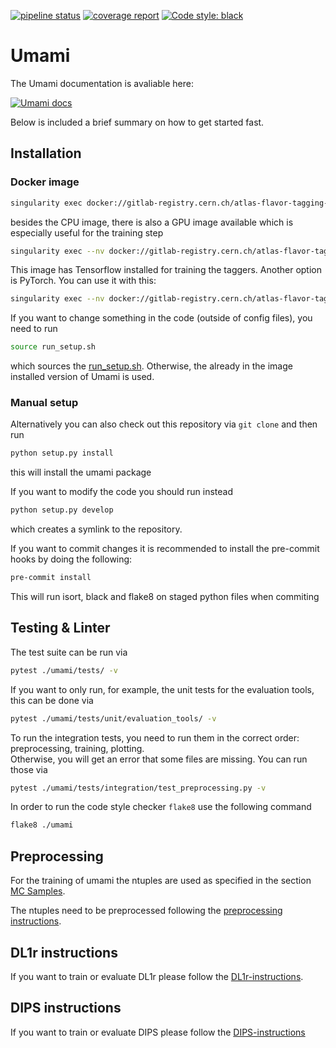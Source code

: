 [![pipeline status](https://gitlab.cern.ch/atlas-flavor-tagging-tools/algorithms/umami/badges/master/pipeline.svg)](https://gitlab.cern.ch/atlas-flavor-tagging-tools/algorithms/umami/-/commits/master) [![coverage report](https://gitlab.cern.ch/atlas-flavor-tagging-tools/algorithms/umami/badges/master/coverage.svg)](https://umami-docs.web.cern.ch/umami-docs/coverage_reports/master/) [![Code style: black](https://img.shields.io/badge/code%20style-black-000000.svg)](https://github.com/psf/black)

# Umami

The Umami documentation is avaliable here:

[![Umami docs](https://img.shields.io/badge/info-documentation-informational)](https://umami-docs.web.cern.ch/umami-docs/)

Below is included a brief summary on how to get started fast.

## Installation

### Docker image

```bash
singularity exec docker://gitlab-registry.cern.ch/atlas-flavor-tagging-tools/algorithms/umami:latest bash
```

besides the CPU image, there is also a GPU image available which is especially useful for the training step

```bash
singularity exec --nv docker://gitlab-registry.cern.ch/atlas-flavor-tagging-tools/algorithms/umami:latest-gpu bash
```

This image has Tensorflow installed for training the taggers. Another option is PyTorch. You can use it with this:

```bash
singularity exec --nv docker://gitlab-registry.cern.ch/atlas-flavor-tagging-tools/algorithms/umamibase:latest-pytorch-gpu bash
```

If you want to change something in the code (outside of config files), you need to run

```bash
source run_setup.sh
```

which sources the [run_setup.sh](https://gitlab.cern.ch/atlas-flavor-tagging-tools/algorithms/umami/-/blob/master/run_setup.sh). Otherwise, the already in the image installed version of Umami is used.

### Manual setup

Alternatively you can also check out this repository via `git clone` and then run

```bash
python setup.py install
```

this will install the umami package

If you want to modify the code you should run instead

```bash
python setup.py develop
```

which creates a symlink to the repository.

If you want to commit changes it is recommended to install the pre-commit hooks by doing the following:

```bash
pre-commit install
```

This will run isort, black and flake8 on staged python files when commiting

## Testing & Linter

The test suite can be run via

```bash
pytest ./umami/tests/ -v
```

If you want to only run, for example, the unit tests for the evaluation tools, this can be done via

```bash
pytest ./umami/tests/unit/evaluation_tools/ -v
```

To run the integration tests, you need to run them in the correct order: preprocessing, training, plotting.   
Otherwise, you will get an error that some files are missing. You can run those via

```bash
pytest ./umami/tests/integration/test_preprocessing.py -v
```

In order to run the code style checker `flake8` use the following command

```bash
flake8 ./umami
```

## Preprocessing

For the training of umami the ntuples are used as specified in the section [MC Samples](#mc-samples).

The ntuples need to be preprocessed following the [preprocessing instructions](https://gitlab.cern.ch/atlas-flavor-tagging-tools/algorithms/umami/-/blob/master/docs/preprocessing.md).

## DL1r instructions

If you want to train or evaluate DL1r please follow the [DL1r-instructions](docs/DL1r-instructions.md).

## DIPS instructions

If you want to train or evaluate DIPS please follow the [DIPS-instructions](https://gitlab.cern.ch/atlas-flavor-tagging-tools/algorithms/umami/-/blob/master/docs/Dips-instructions.md)
